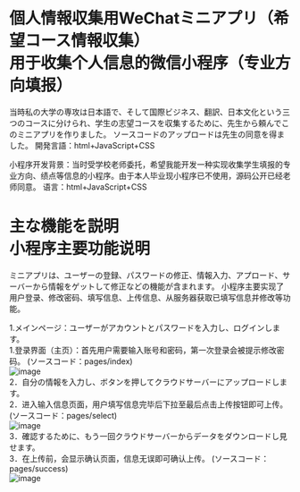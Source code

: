 個人情報収集用WeChatミニアプリ（希望コース情報収集）<br />
用于收集个人信息的微信小程序（专业方向填报）
====================
当時私の大学の専攻は日本語で、そして国際ビジネス、翻訳、日本文化という三つのコースに分けられ、学生の志望コースを収集するために、先生から頼んでこのミニアプリを作りました。
ソースコードのアップロードは先生の同意を得ました。
開発言語：html+JavaScript+CSS

小程序开发背景：当时受学校老师委托，希望我能开发一种实现收集学生填报的专业方向、绩点等信息的小程序。由于本人毕业现小程序已不使用，源码公开已经老师同意。
语言：html+JavaScript+CSS

主な機能を説明<br />
小程序主要功能说明
====================

ミニアプリは、ユーザーの登録、パスワードの修正、情報入力、アプロード、サーバーから情報をゲットして修正などの機能が含まれます。
小程序主要实现了用户登录、修改密码、填写信息、上传信息、从服务器获取已填写信息并修改等功能。

1.メインページ：ユーザーがアカウントとパスワードを入力し、ログインします。 <br />
1.登录界面（主页）：首先用户需要输入账号和密码，第一次登录会被提示修改密码。
(ソースコード：pages/index)  
![image](https://github.com/yumehanabi99/zhuanyefangxiangtianbao/blob/master/%E8%AA%AC%E6%98%8E%E7%94%A8/index.PNG)  
2．自分の情報を入力し、ボタンを押してクラウドサーバーにアップロードします。<br />
2．进入输入信息页面，用户填写信息完毕后下拉至最后点击上传按钮即可上传。
(ソースコード：pages/select)  
![image](https://github.com/yumehanabi99/zhuanyefangxiangtianbao/blob/master/%E8%AA%AC%E6%98%8E%E7%94%A8/shuru.PNG)  
3．確認するために、もう一回クラウドサーバーからデータをダウンロードし見せます。  <br />
3．在上传前，会显示确认页面，信息无误即可确认上传。
(ソースコード：pages/success)  
![image](https://github.com/yumehanabi99/zhuanyefangxiangtianbao/blob/master/%E8%AA%AC%E6%98%8E%E7%94%A8/queren.PNG)  
